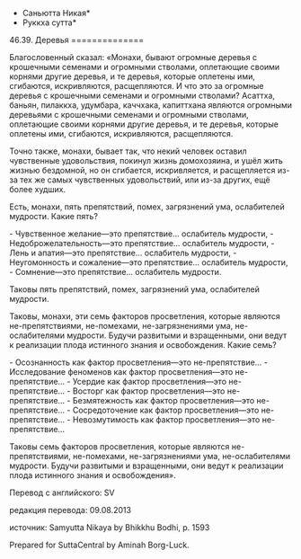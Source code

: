 * Саньютта Никая*
* Руккха сутта*

46\.39\. Деревья
\=\=\=\=\=\=\=\=\=\=\=\=\=\=

Благословенный сказал: «Монахи, бывают огромные деревья с крошечными семенами и огромными стволами, оплетающие своими корнями другие деревья, и те деревья, которые оплетены ими, сгибаются, искривляются, расщепляются\. И что это за огромные деревья с крошечными семенами и огромными стволами? Асаттха, баньян, пилаккха, удумбара, каччхака, капиттхана являются огромными деревьями с крошечными семенами и огромными стволами, оплетающие своими корнями другие деревья, и те деревья, которые оплетены ими, сгибаются, искривляются, расщепляются\.

Точно также, монахи, бывает так, что некий человек оставил чувственные удовольствия, покинул жизнь домохозяина, и ушёл жить жизнью бездомной, но он сгибается, искривляется, и расщепляется из\-за тех же самых чувственных удовольствий, или из\-за других, ещё более худших\.

Есть, монахи, пять препятствий, помех, загрязнений ума, ослабителей мудрости\. Какие пять?

\- Чувственное желание—это препятствие… ослабитель мудрости,
\- Недоброжелательность—это препятствие… ослабитель мудрости,
\- Лень и апатия—это препятствие… ослабитель мудрости,
\- Неугомонность и сожаление—это препятствие… ослабитель мудрости,
\- Сомнение—это препятствие… ослабитель мудрости\.

Таковы пять препятствий, помех, загрязнений ума, ослабителей мудрости\.

Таковы, монахи, эти семь факторов просветления, которые являются не\-препятствиями, не\-помехами, не\-загрязнениями ума, не\-ослабителями мудрости\. Будучи развитыми и взращенными, они ведут к реализации плода истинного знания и освобождения\. Какие семь?

\- Осознанность как фактор просветления—это не\-препятствие…
\- Исследование феноменов как фактор просветления—это не\-препятствие…
\- Усердие как фактор просветления—это не\-препятствие…
\- Восторг как фактор просветления—это не\-препятствие…
\- Безмятежность как фактор просветления—это не\-препятствие…
\- Сосредоточение как фактор просветления—это не\-препятствие…
\- Невозмутимость как фактор просветления—это не\-препятствие…

Таковы семь факторов просветления, которые являются не\-препятствиями, не\-помехами, не\-загрязнениями ума, не\-ослабителями мудрости\. Будучи развитыми и взращенными, они ведут к реализации плода истинного знания и освобождения»\.

Перевод с английского: SV

редакция перевода: 09\.08\.2013

источник: Samyutta Nikaya by Bhikkhu Bodhi, p\. 1593

Prepared for SuttaCentral by Aminah Borg\-Luck\.
